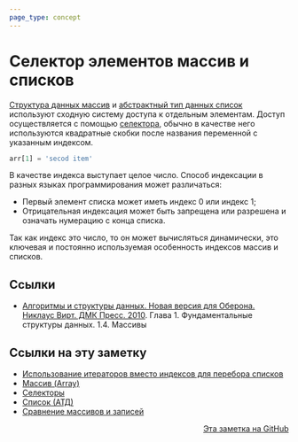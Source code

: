 ```yaml
---
page_type: concept
---
```


# Селектор элементов массив и списков

[Структура данных массив](20221025215309.md) и [абстрактный тип данных список](20221023123217.md) используют сходную систему доступа к отдельным элементам. Доступ осуществляется с помощью [селектора](20221122202116.md), обычно в качестве него используются квадратные скобки после названия переменной с указанным индексом.

```python
arr[1] = 'secod item'
```

В качестве индекса выступает целое число. Способ индексации в разных языках программирования может различаться:

- Первый элемент списка может иметь индекс 0 или индекс 1;
- Отрицательная индексация может быть запрещена или разрешена и означать нумерацию с конца списка.

Так как индекс это число, то он может вычисляться динамически, это ключевая и постоянно используемая особенность индексов массив и списков.

## Ссылки

* [Алгоритмы и структуры данных. Новая версия для Оберона. Никлаус Вирт. ДМК Пресс. 2010](WirthAlgorithmsAndDataStructures2010.md). Глава 1. Фундаментальные структуры данных. 1.4. Массивы


## Ссылки на эту заметку

* [Использование итераторов вместо индексов для перебора списков](20221124185042.md)
* [Массив (Array)](20221025215309.md)
* [Селекторы](20221122202116.md)
* [Список (АТД)](20221121230218.md)
* [Сравнение массивов и записей](20221122202900.md)


<p v-pre style="text-align: right">
  <a href="https://github.com/Kverde/algorithms/blob/main/source/20221121231228.md">
  Эта заметка на GitHub
  </a>
</p>
